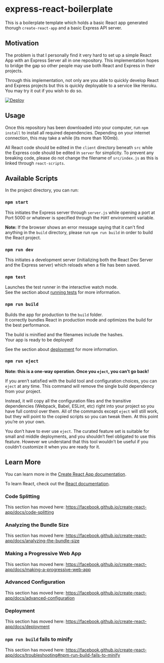 # express-react-boilerplate

This is a boilerplate template which holds a basic React app generated thorugh `create-react-app` and a basic Express API server. 

## Motivation

The problem is that I personally find it very hard to set up a simple React App with an Express Server all in one repository. This implementation hopes to bridge the gap so other people may use both React and Express in their projects. 

Through this implementation, not only are you able to quickly develop React and Express projects but this is quickly deployable to a service like Heroku. You may try it out if you wish to do so.

[![Deploy](https://www.herokucdn.com/deploy/button.svg)](https://heroku.com/deploy)

## Usage

Once this repository has been downloaded into your computer, run `npm install` to install all required dependencies. Depending on your internet connection, this may take a while (its more than 100mb).

All React code should be edited in the `client` directory beneath `src` while the Express code should be edited in `server` for simplicity. To prevent any breaking code, please do not change the filename of `src/index.js` as this is linked through `react-scripts`.

## Available Scripts

In the project directory, you can run:

### `npm start`

This initiates the Express server through `server.js` while opening a port at Port 5000 or whatever is specified through the `PORT` environment variable.

<b>Note:</b> If the browser shows an error message saying that it can't find anything in the `build` directory, please run `npm run build` in order to build the React project.

### `npm run dev`

This initiates a development server (initializing both the React Dev Server and the Express server) which reloads when a file has been saved.

### `npm test`

Launches the test runner in the interactive watch mode.<br>
See the section about [running tests](https://facebook.github.io/create-react-app/docs/running-tests) for more information.

### `npm run build`

Builds the app for production to the `build` folder.<br>
It correctly bundles React in production mode and optimizes the build for the best performance.

The build is minified and the filenames include the hashes.<br>
Your app is ready to be deployed!

See the section about [deployment](https://facebook.github.io/create-react-app/docs/deployment) for more information.

### `npm run eject`

**Note: this is a one-way operation. Once you `eject`, you can’t go back!**

If you aren’t satisfied with the build tool and configuration choices, you can `eject` at any time. This command will remove the single build dependency from your project.

Instead, it will copy all the configuration files and the transitive dependencies (Webpack, Babel, ESLint, etc) right into your project so you have full control over them. All of the commands except `eject` will still work, but they will point to the copied scripts so you can tweak them. At this point you’re on your own.

You don’t have to ever use `eject`. The curated feature set is suitable for small and middle deployments, and you shouldn’t feel obligated to use this feature. However we understand that this tool wouldn’t be useful if you couldn’t customize it when you are ready for it.

## Learn More

You can learn more in the [Create React App documentation](https://facebook.github.io/create-react-app/docs/getting-started).

To learn React, check out the [React documentation](https://reactjs.org/).

### Code Splitting

This section has moved here: https://facebook.github.io/create-react-app/docs/code-splitting

### Analyzing the Bundle Size

This section has moved here: https://facebook.github.io/create-react-app/docs/analyzing-the-bundle-size

### Making a Progressive Web App

This section has moved here: https://facebook.github.io/create-react-app/docs/making-a-progressive-web-app

### Advanced Configuration

This section has moved here: https://facebook.github.io/create-react-app/docs/advanced-configuration

### Deployment

This section has moved here: https://facebook.github.io/create-react-app/docs/deployment

### `npm run build` fails to minify

This section has moved here: https://facebook.github.io/create-react-app/docs/troubleshooting#npm-run-build-fails-to-minify
